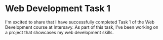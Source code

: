# Web Development Task 1
I'm excited to share that I have successfully completed Task 1 of the Web Development course at Intersavy. As part of this task, I've been working on a project that showcases my web development skills.
